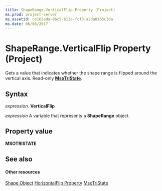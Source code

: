```yaml
---
title: ShapeRange.VerticalFlip Property (Project)
ms.prod: project-server
ms.assetid: ce162eda-0bc5-b13a-fcf3-a2da0165c3da
ms.date: 06/08/2017
---
```



# ShapeRange.VerticalFlip Property (Project)
Gets a value that indicates whether the shape range is flipped around the vertical axis. Read-only  **[MsoTriState](http://msdn.microsoft.com/en-us/library/office/ff860737%28v=office.15%29)**.

## Syntax

 _expression_. **VerticalFlip**

 _expression_ A variable that represents a **ShapeRange** object.


## Property value

 **MSOTRISTATE**


## See also


#### Other resources


[Shape Object](shape-object-project.md)
[HorizontalFlip Property](shaperange-horizontalflip-property-project.md)
[MsoTriState](http://msdn.microsoft.com/en-us/library/office/ff860737%28v=office.15%29)
